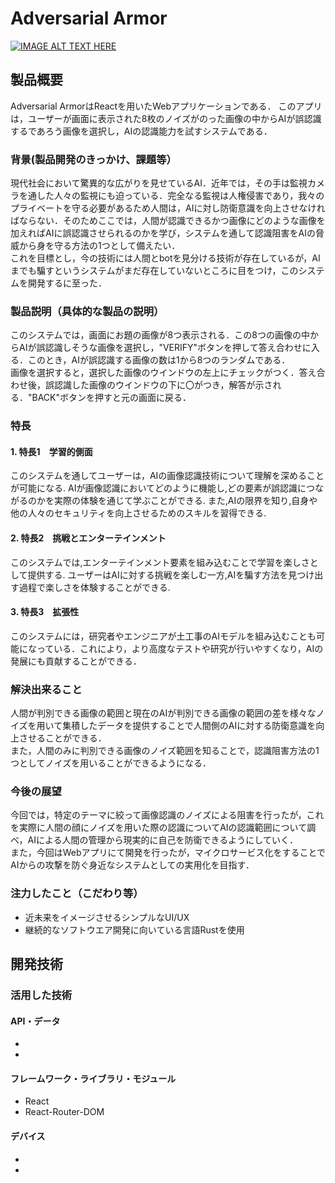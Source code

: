 # Adversarial Armor

[![IMAGE ALT TEXT HERE](https://jphacks.com/wp-content/uploads/2023/07/JPHACKS2023_ogp.png)](https://www.youtube.com/watch?v=yYRQEdfGjEg)

## 製品概要
Adversarial ArmorはReactを用いたWebアプリケーションである．
このアプリは，ユーザーが画面に表示された8枚のノイズがのった画像の中からAIが誤認識するであろう画像を選択し，AIの認識能力を試すシステムである．

### 背景(製品開発のきっかけ、課題等）
現代社会において驚異的な広がりを見せているAI．近年では，その手は監視カメラを通した人々の監視にも迫っている．完全なる監視は人権侵害であり，我々のプライベートを守る必要があるため人間は，AIに対し防衛意識を向上させなければならない．そのためここでは，人間が認識できるかつ画像にどのような画像を加えればAIに誤認識させられるのかを学び，システムを通して認識阻害をAIの脅威から身を守る方法の1つとして備えたい．<br>
これを目標とし，今の技術には人間とbotを見分ける技術が存在しているが，AIまでも騙すというシステムがまだ存在していないところに目をつけ，このシステムを開発するに至った．
### 製品説明（具体的な製品の説明）
このシステムでは，画面にお題の画像が8つ表示される．この8つの画像の中からAIが誤認識しそうな画像を選択し，"VERIFY"ボタンを押して答え合わせに入る．このとき，AIが誤認識する画像の数は1から8つのランダムである．<br>
画像を選択すると，選択した画像のウインドウの左上にチェックがつく．答え合わせ後，誤認識した画像のウインドウの下に〇がつき，解答が示される．"BACK"ボタンを押すと元の画面に戻る．
### 特長
#### 1. 特長1　学習的側面
このシステムを通してユーザーは，AIの画像認識技術について理解を深めることが可能になる. AIが画像認識においてどのように機能し,どの要素が誤認識につながるのかを実際の体験を通じて学ぶことができる. また,AIの限界を知り,自身や他の人々のセキュリティを向上させるためのスキルを習得できる.

#### 2. 特長2　挑戦とエンターテインメント
このシステムでは,エンターテインメント要素を組み込むことで学習を楽しさとして提供する. ユーザーはAIに対する挑戦を楽しむ一方,AIを騙す方法を見つけ出す過程で楽しさを体験することができる.

#### 3. 特長3　拡張性
このシステムには，研究者やエンジニアが土工事のAIモデルを組み込むことも可能になっている．これにより，より高度なテストや研究が行いやすくなり，AIの発展にも貢献することができる．

### 解決出来ること
人間が判別できる画像の範囲と現在のAIが判別できる画像の範囲の差を様々なノイズを用いて集積したデータを提供することで人間側のAIに対する防衛意識を向上させることができる．<br>
また，人間のみに判別できる画像のノイズ範囲を知ることで，認識阻害方法の1つとしてノイズを用いることができるようになる．
### 今後の展望
今回では，特定のテーマに絞って画像認識のノイズによる阻害を行ったが，これを実際に人間の顔にノイズを用いた際の認識についてAIの認識範囲について調べ，AIによる人間の管理から現実的に自己を防衛できるようにしていく．
<br>また，今回はWebアプリにて開発を行ったが，マイクロサービス化をすることでAIからの攻撃を防ぐ身近なシステムとしての実用化を目指す．
### 注力したこと（こだわり等）
* 近未来をイメージさせるシンプルなUI/UX
* 継続的なソフトウエア開発に向いている言語Rustを使用

## 開発技術
### 活用した技術
#### API・データ
* 
* 

#### フレームワーク・ライブラリ・モジュール
* React
* React-Router-DOM
  
#### デバイス
* 
* 

